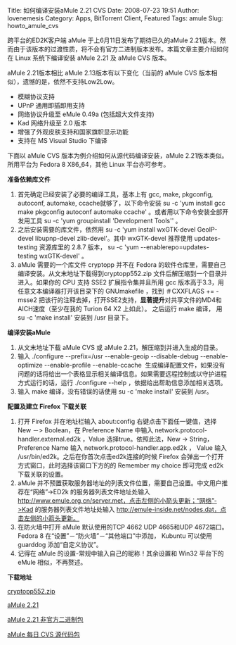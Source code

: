 Title: 如何编译安装aMule 2.21 CVS
Date: 2008-07-23 19:51
Author: lovenemesis
Category: Apps, BitTorrent Client, Featured
Tags: amule
Slug: howto_amule_cvs

跨平台的ED2K客户端 aMule 于上6月11日发布了期待已久的aMule
2.21版本。然而由于该版本的过渡性质，将不会有官方二进制版本发布。本篇文章主要介绍如何在
Linux 系统下编译安装 aMule 2.21 及 aMule CVS 版本。

aMule 2.21版本相比 aMule 2.13版本有以下变化（当前的 aMule CVS
版本相似），遗憾的是，依然不支持Low2Low。

-   模糊协议支持
-   UPnP 通用即插即用支持
-   网络协议升级至 eMule 0.49a (包括超大文件支持)
-   Kad 网络升级至 2.0 版本
-   增强了外观皮肤支持和国家旗帜显示功能
-   支持在 MS Visual Studio 下编译

下面以 aMule CVS 版本为例介绍如何从源代码编译安装，aMule
2.21版本类似。所用平台为 Fedora 8 X86\_64，其他 Linux 平台亦可参考。

**准备依赖库文件**

1.  首先确定已经安装了必要的编译工具，基本上有 gcc, make, pkgconfig,
    autoconf, automake, ccache就够了，以下命令安装 su -c 'yum install
    gcc make pkgconfig autoconf automake ccache'
    。或者用以下命令安装全部开发用工具 su -c 'yum groupinstall
    'Development Tools'' 。
2.  之后安装需要的库文件，依然用 su -c 'yum install wxGTK-devel
    GeoIP-devel libupnp-devel zlib-devel'。其中 wxGTK-devel 推荐使用
    updates-testing 资源库里的 2.8.7 版本， su -c
    'yum --enablerepo=updates-testing wxGTK-devel' 。
3.  aMule 需要的一个库文件 cryptopp 并不在 Fedora
    的软件仓库里，需要自己编译安装。从文末地址下载得到cryptopp552.zip
    文件后解压缩到一个目录并进入。如果你的 CPU 支持 SSE2
    扩展指令集并且所用 gcc 版本高于3.3，用任意文本编译器打开该目录下的
    GNUmakefile ，找到 ＃CXXFLAGS += -msse2
    把该行的注释去掉，打开SSE2支持，**显著提升**对共享文件的MD4和AICH速度（至少在我的
    Turion 64 X2 上如此）。 之后运行 make 编译， 用 su -c 'make install'
    安装到 /usr 目录下。

**编译安装aMule**

1.  从文末地址下载 aMule CVS 或 aMule 2.21，解压缩到并进入生成的目录。
2.  输入
    ./configure --prefix=/usr --enable-geoip --disable-debug --enable-optimize --enable-profile --enable-ccache 
    生成编译配置文件，如果没有问题的话将给出一个表格显示相关编译信息。如果需要远程控制或以守护进程方式运行的话，运行
    ./configure --help ，依据给出帮助信息添加相关选项。
3.  输入 make 编译，没有错误的话使用 su -c 'make install' 安装到 /usr。

**配置及建立 Firefox 下载关联**

1.  打开 Firefox 并在地址栏输入 about:config 右键点击下面任一键值，选择
    New －> Boolean，在 Preference Name 中输入
    network.protocol-handler.external.ed2k ，Value
    选择true。依照此法，New -> String， Preference Name 输入
    network.protocol-handler.app.ed2k ， Value 输入
    /usr/bin/ed2k。之后在你首次点击ed2k连接的时候 Firefox
    会弹出一个打开方式窗口，此时选择该窗口下方的的 Remember my choice
    即可完成 ed2k 下载关联的设置。
2.  aMule
    并不预置获取服务器地址的列表文件位置，需要自己设置。中文用户推荐在“网络”->ED2k
    的服务器列表文件地址处输入
    http://www.emule.org.cn/server.met，点击左侧的小箭头更新；“网络”->Kad
    的服务器列表文件地址处输入
    http://emule-inside.net/nodes.dat，点击左侧的小箭头更新。
3.  在防火墙中打开 aMule 默认使用的TCP 4662 UDP 4665和UDP
    4672端口。Fedora 8 在“设置”－“防火墙”－“其他端口”中添加， Kubuntu
    可以使用 guarddog 添加“自定义协议”。
4.  记得在 aMule 的设置-常规中输入自己的昵称！其余设置和 Win32 平台下的
    eMule 相似，不再赘述。

**下载地址**

[cryptopp552.zip](http://www.mirrorservice.org/sites/download.sourceforge.net/pub/sourceforge/c/cr/cryptopp/cryptopp552.zip)

[aMule 2.21  
](http://www.amule.org/files/download.php?go=2&file=170&mirror=262)

[aMule 2.21 非官方二进制包](http://forum.amule.org/index.php?board=69.0)

[aMule 每日 CVS 源代码包](http://www.hirnriss.net/?area=cvs)
